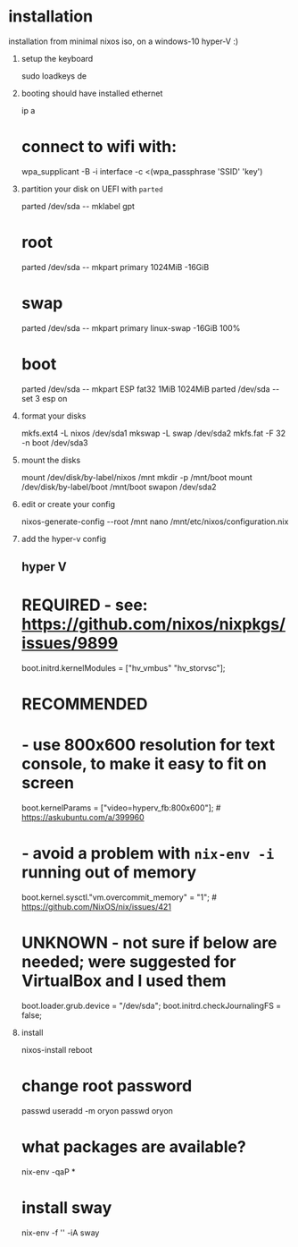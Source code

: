 # installation

installation from minimal nixos iso, on a windows-10 hyper-V :)

1. setup the keyboard

    sudo loadkeys de

2. booting should have installed ethernet

    ip a
    # connect to wifi with:
    wpa_supplicant -B -i interface -c <(wpa_passphrase 'SSID' 'key')

3. partition your disk on UEFI with `parted`

    parted /dev/sda -- mklabel gpt
    # root
    parted /dev/sda -- mkpart primary 1024MiB -16GiB
    # swap
    parted /dev/sda -- mkpart primary linux-swap -16GiB 100%
    # boot
    parted /dev/sda -- mkpart ESP fat32 1MiB 1024MiB
    parted /dev/sda -- set 3 esp on

4. format your disks

    mkfs.ext4 -L nixos /dev/sda1
    mkswap -L swap /dev/sda2
    mkfs.fat -F 32 -n boot /dev/sda3

5. mount the disks

    mount /dev/disk/by-label/nixos /mnt
    mkdir -p /mnt/boot
    mount /dev/disk/by-label/boot /mnt/boot
    swapon /dev/sda2

6. edit or create your config

    nixos-generate-config --root /mnt
    nano /mnt/etc/nixos/configuration.nix

7. add the hyper-v config

    ## hyper V ##
    # REQUIRED - see: https://github.com/nixos/nixpkgs/issues/9899
    boot.initrd.kernelModules = ["hv_vmbus" "hv_storvsc"];
    # RECOMMENDED
    # - use 800x600 resolution for text console, to make it easy to fit on screen
    boot.kernelParams = ["video=hyperv_fb:800x600"];  # https://askubuntu.com/a/399960
    # - avoid a problem with `nix-env -i` running out of memory
    boot.kernel.sysctl."vm.overcommit_memory" = "1"; # https://github.com/NixOS/nix/issues/421

    # UNKNOWN - not sure if below are needed; were suggested for VirtualBox and I used them
    boot.loader.grub.device = "/dev/sda";
    boot.initrd.checkJournalingFS = false;

8. install

    nixos-install
    reboot
    # change root password
    passwd
    useradd -m oryon
    passwd oryon
    
    # what packages are available?
    nix-env -qaP \*
    # install sway
    nix-env -f '<nixpkgs>' -iA sway




